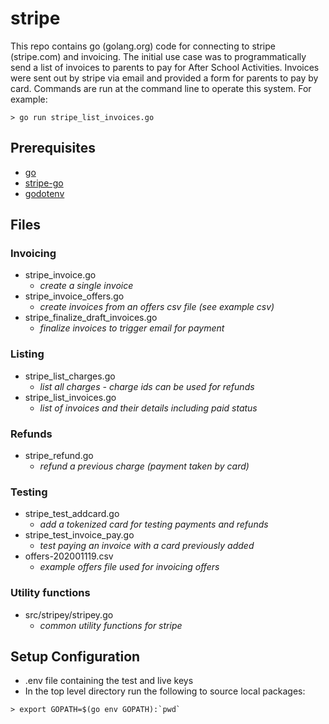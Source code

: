 # stripe

This repo contains go (golang.org) code for connecting to stripe (stripe.com) and invoicing.
The initial use case was to programmatically send a list of invoices to parents to pay for After School Activities.
Invoices were sent out by stripe via email and provided a form for parents to pay by card.
Commands are run at the command line to operate this system. For example:

```
> go run stripe_list_invoices.go
```

## Prerequisites
- [go](https://golang.org/doc/install)
- [stripe-go](https://github.com/stripe/stripe-go)
- [godotenv](https://github.com/joho/godotenv)

## Files

### Invoicing
- stripe_invoice.go
  - _create a single invoice_
- stripe_invoice_offers.go
  - _create invoices from an offers csv file (see example csv)_
- stripe_finalize_draft_invoices.go
  - _finalize invoices to trigger email for payment_

### Listing
  - stripe_list_charges.go
    - _list all charges - charge ids can be used for refunds_
  - stripe_list_invoices.go
    - _list of invoices and their details including paid status_

### Refunds
- stripe_refund.go
  - _refund a previous charge (payment taken by card)_

### Testing
- stripe_test_addcard.go
  - _add a tokenized card for testing payments and refunds_
- stripe_test_invoice_pay.go
  - _test paying an invoice with a card previously added_
- offers-202001119.csv
  - _example offers file used for invoicing offers_

### Utility functions
- src/stripey/stripey.go
  - _common utility functions for stripe_

## Setup Configuration
- .env file containing the test and live keys
- In the top level directory run the following to source local packages:
```
> export GOPATH=$(go env GOPATH):`pwd`
```
